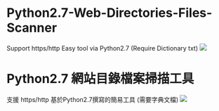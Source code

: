 # Python2.7-Web-Directories-Files-Scanner
Support https/http Easy tool via Python2.7  (Require Dictionary txt)
<img src=https://raw.githubusercontent.com/MiCoDer/WebTryTry/master/Show%20WebTryTry.png>


# Python2.7 網站目錄檔案掃描工具
支援 https/http 基於Python2.7撰寫的簡易工具 (需要字典文檔)
<img src=https://raw.githubusercontent.com/MiCoDer/WebTryTry/master/Show%20WebTryTry%20Chienese%20Ver.png>
